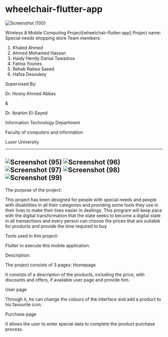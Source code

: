 # wheelchair-flutter-app
![Screenshot (100)](https://user-images.githubusercontent.com/58705759/209854559-6b7b02b9-25fa-401c-adf6-32144660806d.png)

Wireless & Mobile Computing Project[wheelchair-flutter-app]
Project name: Special needs shopping store
Team members:
1.	Khaled Ahmed
2.	Ahmed Mohamed Hassan
3.	Haidy Hendy Danial Tawadros
4.	Fatma Younes
5.	Rehab Rabea Saeed
6.	Hafsa Desoukey


Supervised By: 

Dr. Hosny Ahmed Abbas

&

Dr. Ibrahim El-Sayed

Information Technology Department

Faculty of computers and information

Luxor University


-------------------------------------------------------------------

![Screenshot (95)](https://user-images.githubusercontent.com/58705759/209854717-83ad209e-a8f1-4498-84dd-3788ac38b424.png)
![Screenshot (96)](https://user-images.githubusercontent.com/58705759/209854812-e947eba5-0455-4840-994d-31178f27ea02.png)
![Screenshot (97)](https://user-images.githubusercontent.com/58705759/209854819-5cae73f1-1618-4d83-8fcd-521a1f9baaac.png)
![Screenshot (98)](https://user-images.githubusercontent.com/58705759/209854828-97b39631-3e34-4e46-b5c0-59fe36973d08.png)
![Screenshot (99)](https://user-images.githubusercontent.com/58705759/209854859-5b83d534-437b-402f-856a-f9397edd71c5.png)
-------------------------------------------------------------------
The purpose of the project:

This project has been designed for people with special needs and people with disabilities in all their categories and providing some tools they use in their lives to make their lives easier in dealings.
This program will keep pace with the digital transformation that the state seeks to become a digital state in all transactions and every person can choose the prices that are suitable for products and provide the time required to buy


Tools used in this project:

Flutter to execute this mobile application.


Description:

The project consists of 3 pages:
Homepage

It consists of a description of the products, including the price, with discounts and offers, if available user page and provide him.



User page

Through it, he can change the colours of the interface and add a product to his favourite icon.


Purchase page

It allows the user to enter special data to complete the product purchase process.


